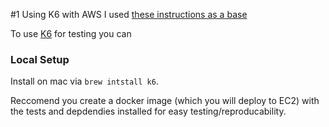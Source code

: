 #1 Using K6 with AWS
I used [these instructions as a base](https://aws.plainenglish.io/load-testing-apis-with-k6-a-practical-guide-to-aws-integration-with-datadog-823b06a0a2a5)

To use [K6](https://github.com/grafana/k6) for testing you can

### Local Setup
Install on mac via `brew intstall k6`.

Reccomend you create a docker image (which you will deploy to EC2) with the tests and
depdendies installed for easy testing/reproducability.
